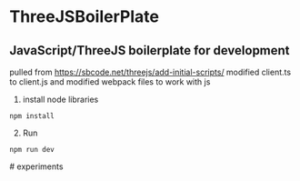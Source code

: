 # ThreeJSBoilerPlate
## JavaScript/ThreeJS boilerplate for development
pulled from https://sbcode.net/threejs/add-initial-scripts/
modified client.ts to client.js and modified webpack files to work with js
1. install node libraries
```
npm install
```
2. Run
```
npm run dev
```
#   e x p e r i m e n t s  
 